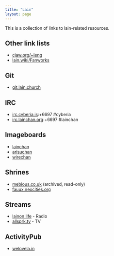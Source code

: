 ```yaml
---
title: "Lain"
layout: page
---
```


This is a collection of links to lain-related resources.

## Other link lists

- [cjaw.org/~leng](https://www.cjas.org/~leng/lainlink.htm)
- [lain.wiki/Fanworks](https://lain.wiki/wiki/Fanworks)

## Git

- [git.lain.church](https://git.lain.church/)

## IRC

- [irc.cyberia.is](http://cyberia.is/):+6697 #cyberia
- [irc.lainchan.org](https://lainchan.org/irc.html):+6697 #lainchan

## Imageboards

- [lainchan](https://www.lainchan.org/)
- [arisuchan](https://arisuchan.jp/)
- [wirechan](https://wirechan.org/)

## Shrines

- [mebious.co.uk](http://mebious.co.uk/) (archived, read-only)
- [fauux.neocities.org](https://fauux.neocities.org/)

## Streams

- [lainon.life](https://lainon.life/) - Radio
- [allsprk.tv](https://stream.allsprk.tv/) - TV

## ActivityPub

- [welovela.in](https://welovela.in)
